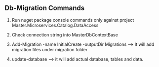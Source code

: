 ﻿
## Db-Migration Commands

1)	Run nuget package console commands only against project Master.Microservices.Catalog.DataAccess

2) Check connection string into MasterDbContextBase

3) Add-Migration -name InitialCreate -outputDir Migrations --> It will add migration files under migration folder

4) update-database --> it will add actual database, tables and data.


